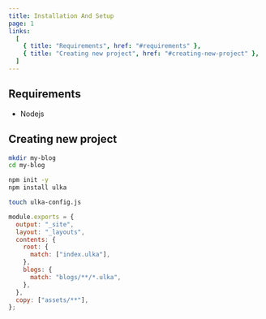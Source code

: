 ```yaml
---
title: Installation And Setup
page: 1
links:
  [
    { title: "Requirements", href: "#requirements" },
    { title: "Creating new project", href: "#creating-new-project" },
  ]
---
```


## Requirements

- Nodejs

## Creating new project

```bash
mkdir my-blog
cd my-blog
```

```bash
npm init -y
npm install ulka
```

```bash
touch ulka-config.js
```

```js
module.exports = {
  output: "_site",
  layout: "_layouts",
  contents: {
    root: {
      match: ["index.ulka"],
    },
    blogs: {
      match: "blogs/**/*.ulka",
    },
  },
  copy: ["assets/**"],
};
```
